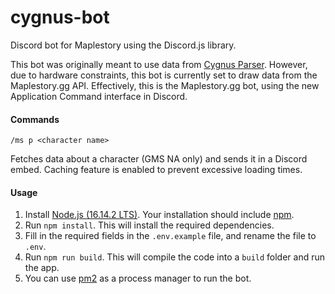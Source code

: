 # cygnus-bot
Discord bot for Maplestory using the Discord.js library.

This bot was originally meant to use data from [Cygnus Parser](https://github.com/chew01/cygnus-parser). However, due to hardware constraints, this bot is currently set to draw data from the Maplestory.gg API. Effectively, this is the Maplestory.gg bot, using the new Application Command interface in Discord.

#### Commands
`/ms p <character name>`

Fetches data about a character (GMS NA only) and sends it in a Discord embed. Caching feature is enabled to prevent excessive loading times.

#### Usage
1. Install [Node.js (16.14.2 LTS)](https://github.com/nodejs/node). Your installation should include [npm](https://github.com/npm/cli).
2. Run `npm install`. This will install the required dependencies.
3. Fill in the required fields in the `.env.example` file, and rename the file to `.env`.
4. Run `npm run build`. This will compile the code into a `build` folder and run the app.
5. You can use [pm2](https://github.com/Unitech/pm2) as a process manager to run the bot.
